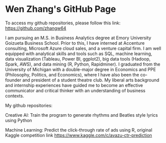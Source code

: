 # Wen Zhang's GitHub Page

To access my github repositories, please follow this link: https://github.com/zhangw64

I am pursuing an M.S. in Business Analytics degree at Emory University Goizueta Business School. Prior to this, I have interned at Accenture consulting, Microsoft Azure cloud sales, and a venture capital firm. I am well equipped with analytical skills and tools such as SQL, machine learning, data visualization (Tableau, Power BI, ggplot2), big data tools (Hadoop, Spark, AWS), and data mining (R, Python, Rapidminer). 
I graduated from the University of Michigan with a double-major degree in Economics and PPE (Philosophy, Politics, and Economics), where I have also been the co-founder and president of a student theatre club. My liberal arts background and internship experiences have guided me to become an effective communicator and critical thinker with an understanding of business contexts.

My github repositories:

Creative AI: Train the program to generate rhythms and Beatles style lyrics using Python

Machine Learning: Predict the click-through rate of ads using R, original Kaggle competition link https://www.kaggle.com/c/avazu-ctr-prediction
